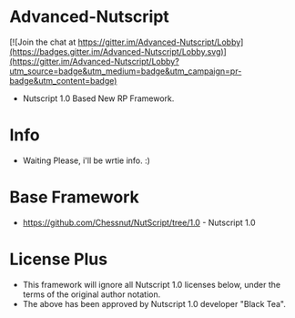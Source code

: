 # Advanced-Nutscript

[![Join the chat at https://gitter.im/Advanced-Nutscript/Lobby](https://badges.gitter.im/Advanced-Nutscript/Lobby.svg)](https://gitter.im/Advanced-Nutscript/Lobby?utm_source=badge&utm_medium=badge&utm_campaign=pr-badge&utm_content=badge)
 - Nutscript 1.0 Based New RP Framework.

# Info
 - Waiting Please, i'll be wrtie info. :)

# Base Framework
 - https://github.com/Chessnut/NutScript/tree/1.0 - Nutscript 1.0

# License Plus
- This framework will ignore all Nutscript 1.0 licenses below, under the terms of the original author notation.
- The above has been approved by Nutscript 1.0 developer "Black Tea".
